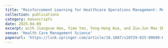```yaml
---
title: "Reinforcement Learning for Healthcare Operations Management: Methodological Framework, Recent Developments, and Future Research Directions"
collection: publications
category: manuscripts
date: 2025-04-09
excerpt: with Jiangxue Han, Yimo Yan, Yong-Hong Kuo, and Zuo-Jun Max Shen
venue: 'Health Care Management Science'
paperurl: 'https://link.springer.com/article/10.1007/s10729-025-09699-6'
---
```

